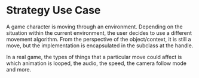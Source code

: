 # Strategy Use Case

A game character is moving through an environment. Depending on the situation within the current environment, the user decides to use a different movement algorithm. From the perspective of the object/context, it is still a move, but the implementation is encapsulated in the subclass at the handle.

In a real game, the types of things that a particular move could affect is which animation is looped, the audio, the speed, the camera follow mode and more.
